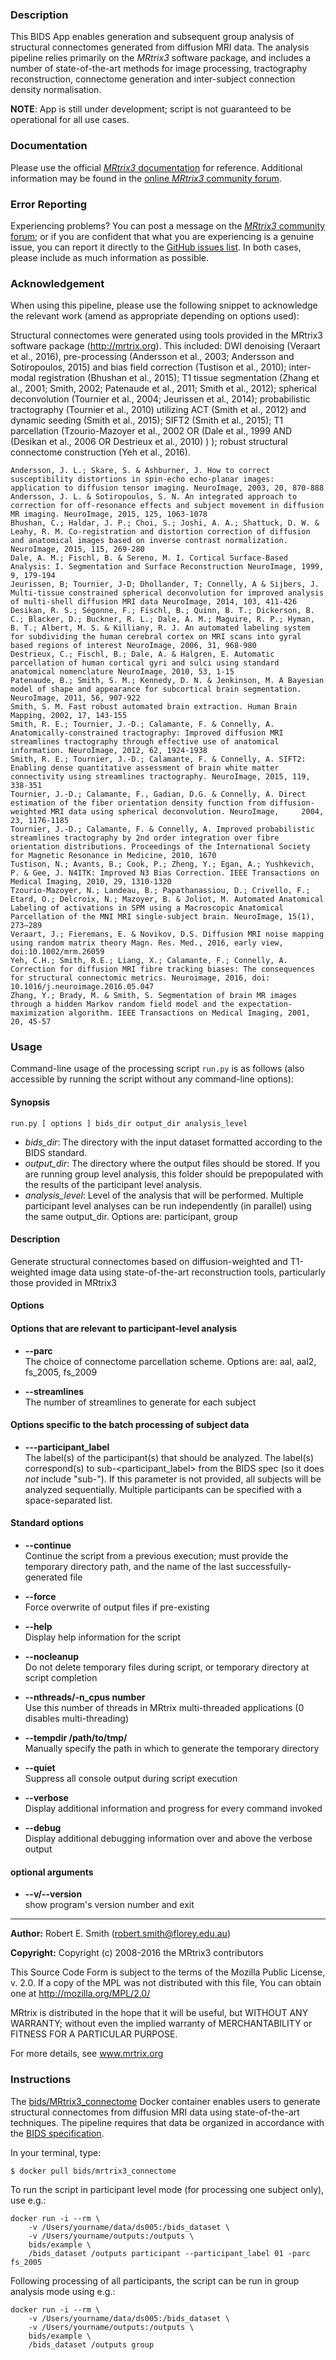 ### Description
This BIDS App enables generation and subsequent group analysis of structural connectomes generated from diffusion MRI data. The analysis pipeline relies primarily on the *MRtrix3* software package, and includes a number of state-of-the-art methods for image processing, tractography reconstruction, connectome generation and inter-subject connection density normalisation.

**NOTE**: App is still under development; script is not guaranteed to be operational for all use cases.

### Documentation
Please use the official [*MRtrix3* documentation](http://mrtrix.readthedocs.org) for reference. Additional information may be found in the [online *MRtrix3* community forum](http://community.mrtrix.org).

### Error Reporting
Experiencing problems? You can post a message on the [*MRtrix3* community forum](http://community.mrtrix.org); or if you are confident that what you are experiencing is a genuine issue, you can report it directly to the [GitHub issues list](https://github.com/MRtrix3/mrtrix3/issues). In both cases, please include as much information as possible.

### Acknowledgement
When using this pipeline, please use the following snippet to acknowledge the relevant work (amend as appropriate depending on options used):

Structural connectomes were generated using tools provided in the MRtrix3 software package (http://mrtrix.org). This included: DWI denoising (Veraart et al., 2016), pre-processing (Andersson et al., 2003; Andersson and Sotiropoulos, 2015) and bias field correction (Tustison et al., 2010); inter-modal registration (Bhushan et al., 2015); T1 tissue segmentation (Zhang et al., 2001; Smith, 2002; Patenaude et al., 2011; Smith et al., 2012); spherical deconvolution (Tournier et al., 2004; Jeurissen et al., 2014); probabilistic tractography (Tournier et al., 2010) utilizing ACT (Smith et al., 2012) and dynamic seeding (Smith et al., 2015); SIFT2 (Smith et al., 2015); T1 parcellation (Tzourio-Mazoyer et al., 2002 OR (Dale et al., 1999 AND (Desikan et al., 2006 OR Destrieux et al., 2010) ) ); robust structural connectome construction (Yeh et al., 2016).

```
Andersson, J. L.; Skare, S. & Ashburner, J. How to correct susceptibility distortions in spin-echo echo-planar images: application to diffusion tensor imaging. NeuroImage, 2003, 20, 870-888
Andersson, J. L. & Sotiropoulos, S. N. An integrated approach to correction for off-resonance effects and subject movement in diffusion MR imaging. NeuroImage, 2015, 125, 1063-1078
Bhushan, C.; Haldar, J. P.; Choi, S.; Joshi, A. A.; Shattuck, D. W. & Leahy, R. M. Co-registration and distortion correction of diffusion and anatomical images based on inverse contrast normalization. NeuroImage, 2015, 115, 269-280
Dale, A. M.; Fischl, B. & Sereno, M. I. Cortical Surface-Based Analysis: I. Segmentation and Surface Reconstruction NeuroImage, 1999, 9, 179-194
Jeurissen, B; Tournier, J-D; Dhollander, T; Connelly, A & Sijbers, J. Multi-tissue constrained spherical deconvolution for improved analysis of multi-shell diffusion MRI data NeuroImage, 2014, 103, 411-426
Desikan, R. S.; Ségonne, F.; Fischl, B.; Quinn, B. T.; Dickerson, B. C.; Blacker, D.; Buckner, R. L.; Dale, A. M.; Maguire, R. P.; Hyman, B. T.; Albert, M. S. & Killiany, R. J. An automated labeling system for subdividing the human cerebral cortex on MRI scans into gyral based regions of interest NeuroImage, 2006, 31, 968-980
Destrieux, C.; Fischl, B.; Dale, A. & Halgren, E. Automatic parcellation of human cortical gyri and sulci using standard anatomical nomenclature NeuroImage, 2010, 53, 1-15
Patenaude, B.; Smith, S. M.; Kennedy, D. N. & Jenkinson, M. A Bayesian model of shape and appearance for subcortical brain segmentation. NeuroImage, 2011, 56, 907-922
Smith, S. M. Fast robust automated brain extraction. Human Brain Mapping, 2002, 17, 143-155
Smith, R. E.; Tournier, J.-D.; Calamante, F. & Connelly, A. Anatomically-constrained tractography: Improved diffusion MRI streamlines tractography through effective use of anatomical information. NeuroImage, 2012, 62, 1924-1938
Smith, R. E.; Tournier, J.-D.; Calamante, F. & Connelly, A. SIFT2: Enabling dense quantitative assessment of brain white matter connectivity using streamlines tractography. NeuroImage, 2015, 119, 338-351
Tournier, J.-D.; Calamante, F., Gadian, D.G. & Connelly, A. Direct estimation of the fiber orientation density function from diffusion-weighted MRI data using spherical deconvolution. NeuroImage,     2004, 23, 1176-1185
Tournier, J.-D.; Calamante, F. & Connelly, A. Improved probabilistic streamlines tractography by 2nd order integration over fibre orientation distributions. Proceedings of the International Society for Magnetic Resonance in Medicine, 2010, 1670
Tustison, N.; Avants, B.; Cook, P.; Zheng, Y.; Egan, A.; Yushkevich, P. & Gee, J. N4ITK: Improved N3 Bias Correction. IEEE Transactions on Medical Imaging, 2010, 29, 1310-1320
Tzourio-Mazoyer, N.; Landeau, B.; Papathanassiou, D.; Crivello, F.; Etard, O.; Delcroix, N.; Mazoyer, B. & Joliot, M. Automated Anatomical Labeling of activations in SPM using a Macroscopic Anatomical Parcellation of the MNI MRI single-subject brain. NeuroImage, 15(1), 273–289
Veraart, J.; Fieremans, E. & Novikov, D.S. Diffusion MRI noise mapping using random matrix theory Magn. Res. Med., 2016, early view, doi:10.1002/mrm.26059
Yeh, C.H.; Smith, R.E.; Liang, X.; Calamante, F.; Connelly, A. Correction for diffusion MRI fibre tracking biases: The consequences for structural connectomic metrics. Neuroimage, 2016, doi: 10.1016/j.neuroimage.2016.05.047
Zhang, Y.; Brady, M. & Smith, S. Segmentation of brain MR images through a hidden Markov random field model and the expectation-maximization algorithm. IEEE Transactions on Medical Imaging, 2001, 20, 45-57
```

### Usage

Command-line usage of the processing script `run.py` is as follows (also accessible by running the script without any command-line options):

#### Synopsis

    run.py [ options ] bids_dir output_dir analysis_level

-  *bids_dir*: The directory with the input dataset formatted according to the BIDS standard.
-  *output_dir*: The directory where the output files should be stored. If you are running group level analysis, this folder should be prepopulated with the results of the participant level analysis.
-  *analysis_level*: Level of the analysis that will be performed. Multiple participant level analyses can be run independently (in parallel) using the same output_dir. Options are: participant, group

#### Description

Generate structural connectomes based on diffusion-weighted and T1-weighted image data using state-of-the-art reconstruction tools, particularly those provided in MRtrix3

#### Options

#### Options that are relevant to participant-level analysis

+ **--parc**<br>The choice of connectome parcellation scheme. Options are: aal, aal2, fs_2005, fs_2009

+ **--streamlines**<br>The number of streamlines to generate for each subject

#### Options specific to the batch processing of subject data

+ **---participant_label**<br>The label(s) of the participant(s) that should be analyzed. The label(s) correspond(s) to sub-<participant_label> from the BIDS spec (so it does _not_ include "sub-"). If this parameter is not provided, all subjects will be analyzed sequentially. Multiple participants can be specified with a space-separated list.

#### Standard options

+ **--continue <TempDir> <LastFile>**<br>Continue the script from a previous execution; must provide the temporary directory path, and the name of the last successfully-generated file

+ **--force**<br>Force overwrite of output files if pre-existing

+ **--help**<br>Display help information for the script

+ **--nocleanup**<br>Do not delete temporary files during script, or temporary directory at script completion

+ **--nthreads/-n_cpus number**<br>Use this number of threads in MRtrix multi-threaded applications (0 disables multi-threading)

+ **--tempdir /path/to/tmp/**<br>Manually specify the path in which to generate the temporary directory

+ **--quiet**<br>Suppress all console output during script execution

+ **--verbose**<br>Display additional information and progress for every command invoked

+ **--debug**<br>Display additional debugging information over and above the verbose output

#### optional arguments

+ **--v/--version**<br>show program's version number and exit

---

**Author:** Robert E. Smith (robert.smith@florey.edu.au)

**Copyright:** Copyright (c) 2008-2016 the MRtrix3 contributors

This Source Code Form is subject to the terms of the Mozilla Public
License, v. 2.0. If a copy of the MPL was not distributed with this
file, You can obtain one at http://mozilla.org/MPL/2.0/

MRtrix is distributed in the hope that it will be useful,
but WITHOUT ANY WARRANTY; without even the implied warranty of
MERCHANTABILITY or FITNESS FOR A PARTICULAR PURPOSE.

For more details, see www.mrtrix.org

### Instructions

The [bids/MRtrix3_connectome](https://hub.docker.com/r/bids/mrtrix3_connectome/) Docker container enables users to generate structural connectomes from diffusion MRI data using state-of-the-art techniques. The pipeline requires that data be organized in accordance with the [BIDS specification](http://bids.neuroimaging.io).

In your terminal, type:
```{bash}
$ docker pull bids/mrtrix3_connectome
```

To run the script in participant level mode (for processing one subject only), use e.g.:

```
docker run -i --rm \
    -v /Users/yourname/data/ds005:/bids_dataset \
    -v /Users/yourname/outputs:/outputs \
    bids/example \
    /bids_dataset /outputs participant --participant_label 01 -parc fs_2005
```

Following processing of all participants, the script can be run in group analysis mode using e.g.:

```
docker run -i --rm \
    -v /Users/yourname/data/ds005:/bids_dataset \
    -v /Users/yourname/outputs:/outputs \
    bids/example \
    /bids_dataset /outputs group
```

